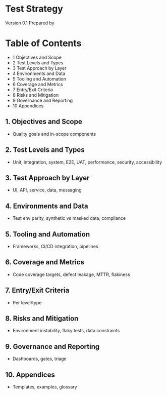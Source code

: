 # Test Strategy

Version 0.1
Prepared by <author>
<organization>
<date created>

Table of Contents
=================
- 1 Objectives and Scope
- 2 Test Levels and Types
- 3 Test Approach by Layer
- 4 Environments and Data
- 5 Tooling and Automation
- 6 Coverage and Metrics
- 7 Entry/Exit Criteria
- 8 Risks and Mitigation
- 9 Governance and Reporting
- 10 Appendices

## 1. Objectives and Scope
- Quality goals and in-scope components

## 2. Test Levels and Types
- Unit, integration, system, E2E, UAT, performance, security, accessibility

## 3. Test Approach by Layer
- UI, API, service, data, messaging

## 4. Environments and Data
- Test env parity, synthetic vs masked data, compliance

## 5. Tooling and Automation
- Frameworks, CI/CD integration, pipelines

## 6. Coverage and Metrics
- Code coverage targets, defect leakage, MTTR, flakiness

## 7. Entry/Exit Criteria
- Per level/type

## 8. Risks and Mitigation
- Environment instability, flaky tests, data constraints

## 9. Governance and Reporting
- Dashboards, gates, triage

## 10. Appendices
- Templates, examples, glossary

